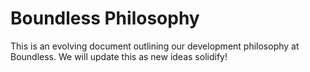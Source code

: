 # Boundless Philosophy

This is an evolving document outlining our development philosophy at Boundless.
We will update this as new ideas solidify!
